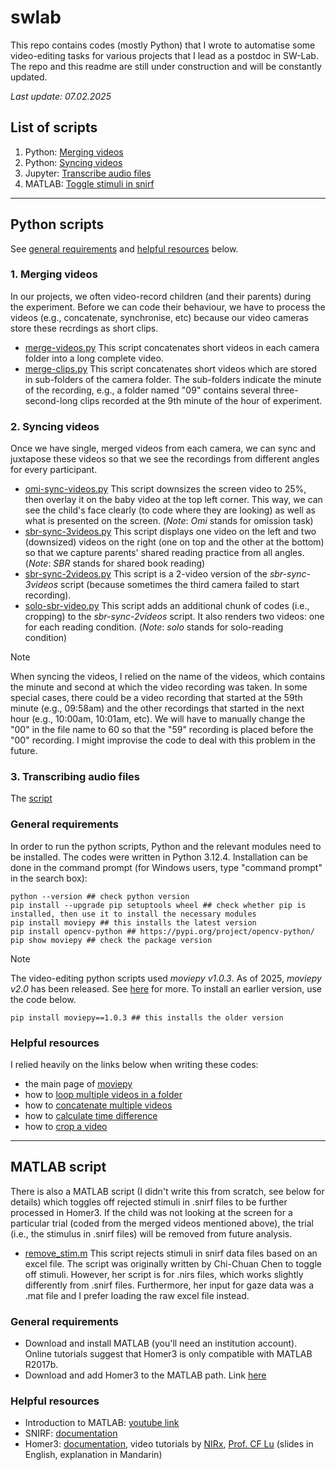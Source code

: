 # swlab
This repo contains codes (mostly Python) that I wrote to automatise some video-editing tasks for various projects that I lead as a postdoc in SW-Lab. The repo and this readme are still under construction and will be constantly updated. 

_Last update: 07.02.2025_

## List of scripts
1. Python: [Merging videos](#1-merging-videos)
2. Python: [Syncing videos](#2-syncing-videos)
3. Jupyter: [Transcribe audio files](#3-transcribing-audio-files)
4. MATLAB: [Toggle stimuli in snirf](#matlab-script)

---

## Python scripts
See [general requirements](#general-requirements) and [helpful resources](#helpful-resources) below.
### 1. Merging videos
In our projects, we often video-record children (and their parents) during the experiment. Before we can code their behaviour, we have to process the videos (e.g., concatenate, synchronise, etc) because our video cameras store these recrdings as short clips. 
   - [merge-videos.py](https://github.com/smy1/swlab/blob/main/peekaboo/merge-videos.py) This script concatenates short videos in each camera folder into a long complete video.
   - [merge-clips.py](https://github.com/smy1/swlab/blob/main/peekaboo/merge-clips.py) This script concatenates short videos which are stored in sub-folders of the camera folder. The sub-folders indicate the minute of the recording, e.g., a folder named "09" contains several three-second-long clips recorded at the 9th minute of the hour of experiment. 

### 2. Syncing videos
Once we have single, merged videos from each camera, we can sync and juxtapose these videos so that we see the recordings from different angles for every participant. 
   - [omi-sync-videos.py](https://github.com/smy1/swlab/blob/main/peekaboo/omi-sync-videos.py) This script downsizes the screen video to 25%, then overlay it on the baby video at the top left corner. This way, we can see the child's face clearly (to code where they are looking) as well as what is presented on the screen. (_Note_: _Omi_ stands for omission task)
   - [sbr-sync-3videos.py](https://github.com/smy1/swlab/blob/main/peekaboo/sbr-sync-3videos.py) This script displays one video on the left and two (downsized) videos on the right (one on top and the other at the bottom) so that we capture parents' shared reading practice from all angles. (_Note_: _SBR_ stands for shared book reading)
   - [sbr-sync-2videos.py](https://github.com/smy1/swlab/blob/main/peekaboo/sbr-sync-2videos.py) This script is a 2-video version of the _sbr-sync-3videos_ script (because sometimes the third camera failed to start recording).
   - [solo-sbr-video.py](https://github.com/smy1/swlab/blob/main/mochi/solo-sbr-video.py) This script adds an additional chunk of codes (i.e., cropping) to the _sbr-sync-2videos_ script. It also renders two videos: one for each reading condition. (_Note_: _solo_ stands for solo-reading condition)

>[!NOTE]
>When syncing the videos, I relied on the name of the videos, which contains the minute and second at which the video recording was taken. In some special cases, there could be a video recording that started at the 59th minute (e.g., 09:58am) and the other recordings that started in the next hour (e.g., 10:00am, 10:01am, etc). We will have to manually change the "00" in the file name to 60 so that the "59" recording is placed before the "00" recording. I might improvise the code to deal with this problem in the future.

### 3. Transcribing audio files
The [script](https://github.com/smy1/swlab/blob/main/peekaboo/audio2xlsx.ipynb)

### General requirements
In order to run the python scripts, Python and the relevant modules need to be installed. The codes were written in Python 3.12.4.
Installation can be done in the command prompt (for Windows users, type "command prompt" in the search box):
```
python --version ## check python version
pip install --upgrade pip setuptools wheel ## check whether pip is installed, then use it to install the necessary modules
pip install moviepy ## this installs the latest version
pip install opencv-python ## https://pypi.org/project/opencv-python/
pip show moviepy ## check the package version
```
>[!NOTE]
>The video-editing python scripts used _moviepy v1.0.3_. As of 2025, _moviepy v2.0_ has been released. See [here](https://zulko.github.io/moviepy/getting_started/updating_to_v2.html) for more. To install an earlier version, use the code below.
>```
>pip install moviepy==1.0.3 ## this installs the older version
>```

### Helpful resources
I relied heavily on the links below when writing these codes:
- the main page of [moviepy](https://zulko.github.io/moviepy/)
- how to [loop multiple videos in a folder](https://stackoverflow.com/a/75788036)
- how to [concatenate multiple videos](https://www.geeksforgeeks.org/moviepy-concatenating-multiple-video-files/)
- how to [calculate time difference](https://www.geeksforgeeks.org/calculate-time-difference-in-python/)
- how to [crop a video](https://stackoverflow.com/a/74586686)

---

## MATLAB script
There is also a MATLAB script (I didn't write this from scratch, see below for details) which toggles off rejected stimuli in .snirf files to be further processed in Homer3. 
If the child was not looking at the screen for a particular trial (coded from the merged videos mentioned above), the trial (i.e., the stimulus in .snirf files) will be removed from future analysis.
   - [remove_stim.m](https://github.com/smy1/swlab/blob/main/peekaboo/remove_stim.m) This script rejects stimuli in snirf data files based on an excel file. The script was originally written by Chi-Chuan Chen to toggle off stimuli. However, her script is for .nirs files, which works slightly differently from .snirf files. Furthermore, her input for gaze data was a .mat file and I prefer loading the raw excel file instead.

### General requirements
- Download and install MATLAB (you'll need an institution account). Online tutorials suggest that Homer3 is only compatible with MATLAB R2017b.
- Download and add Homer3 to the MATLAB path. Link [here](https://github.com/BUNPC/Homer3/wiki/Download-and-Installation)

### Helpful resources
- Introduction to MATLAB: [youtube link](https://www.youtube.com/watch?v=MYRkBoojh_Y&list=PLx_IWc-RN82tw_J9nYqIc0tjvaMjowRVi&pp=iAQB)
- SNIRF: [documentation](https://github.com/fNIRS/snirf/blob/master/snirf_specification.md)
- Homer3: [documentation](https://github.com/BUNPC/Homer3/wiki/), video tutorials by [NIRx](https://www.youtube.com/watch?v=I_eH0_ed8I4),
  [Prof. CF Lu](https://www.youtube.com/watch?v=bHhn2vBXF0Y) (slides in English, explanation in Mandarin)
